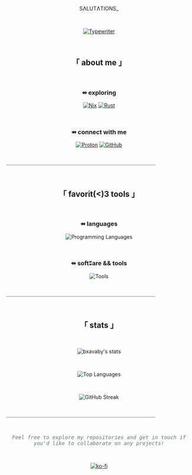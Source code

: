 <div align="center">

SɅLUTɅTIONS_

<br>

[![Typewriter](https://readme-typing-svg.herokuapp.com?font=Space+Mono&size=32&duration=3500&color=4D2ED0&background=00000000&center=true&vCenter=true&width=1000&lines=LINUX+CLI+DEVELOPMENT+WITH+CONSTRAINTS+AROUND+OPSEC;CYBERSECURITY+TOOLING;ABSTRUSE+OPERATIONS;AND+LLM+INTEGRATION;FOR+VOGUISH+CLI+WORKFLOWS)](https://git.io/typing-svg)

</div>

<br>

<div align="center">

## 「 about me 」

<br>

</div>

<div align="center">
  
### ⇴ exploring

[![Nix](https://img.shields.io/badge/NIX-1B1B1D?style=for-the-badge&logo=nixos&logoColor=5E6C8C)](https://nixos.org/)
[![Rust](https://img.shields.io/badge/RUST-1B1B1D?style=for-the-badge&logo=rust&logoColor=61535B)](https://www.rust-lang.org/)

<br>

### ⇴ connect with me

<p align="center">
<a href="mailto:bxavaby@protonmail.ch" target="_blank"><img src="https://img.shields.io/badge/Proton-1B1B1D?style=for-the-badge&logo=protonmail&logoColor=4D2ED0" alt="Proton" /></a>
<a href="https://github.com/bxavaby" target="_blank"><img src="https://img.shields.io/badge/GitHub-1B1B1D?style=for-the-badge&logo=github&logoColor=D4C7CA" alt="GitHub" /></a>
</p>

</div>

<br>

<hr style="border:1px solid #61535B; background-color:#61535B; height:1px; width:80%; opacity:0.3">

<br>

<div align="center">

## 「 favorit(<)3 tools 」

<br>

</div>

<div align="center">

### ⇴ languages

<p align="center">
  <img src="https://skillicons.dev/icons?i=bash,go,lua,python" alt="Programming Languages" />
</p>

<br>

### ⇴ softʬare && tools

<p align="center">
  <img src="https://skillicons.dev/icons?i=docker,git,arch,linux" alt="Tools" />
</p>

</div>

<br>

<hr style="border:1px solid #61535B; background-color:#61535B; height:1px; width:80%; opacity:0.3">

<br>

<div align="center">

## 「 stats 」

<br>

<p align="center">
<img src="https://github-readme-stats.vercel.app/api?username=bxavaby&show_icons=true&title_color=4D2ED0&icon_color=4D2ED0&bg_color=1B1B1D&border_color=1B1B1D&text_color=947CDB&hide_border=true" alt="bxavaby's stats" />
</p>

<br>

<p align="center">
<img src="https://github-readme-stats.vercel.app/api/top-langs/?username=bxavaby&layout=compact&bg_color=1B1B1D&border_color=1B1B1D&title_color=4D2ED0&text_color=947CDB&hide_border=true" alt="Top Languages" />
</p>

<br>

<p align="center">
<img src="https://github-readme-streak-stats.herokuapp.com/?user=bxavaby&background=1B1B1D&border=1B1B1D&ring=947CDB&fire=4D2ED0&currStreakLabel=4D2ED0&sideLabels=4D2ED0&currStreakNum=4D2ED0&sideNums=4D2ED0&dates=947CDB&hide_border=true" alt="GitHub Streak" />
</p>

</div>

<br>

<hr style="border:1px solid #61535B; background-color:#61535B; height:1px; width:80%; opacity:0.3">

<br>

<div align="center">

<span style="color:#627972; font-family:monospace">_Feel free to explore my repositories and get in touch if you'd like to collaborate on any projects!_</span>

<br>

[![ko-fi](https://ko-fi.com/img/githubbutton_sm.svg)](https://ko-fi.com/P5P116XU3H)

</div>
